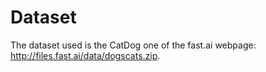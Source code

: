 # Dataset
The dataset used is the CatDog one of the fast.ai webpage: http://files.fast.ai/data/dogscats.zip.

